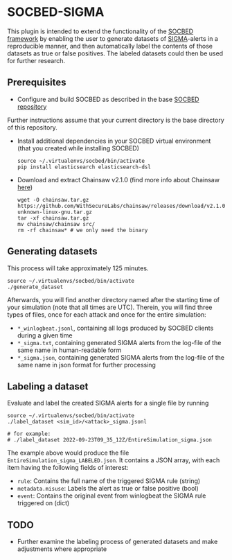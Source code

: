 # SOCBED-SIGMA
This plugin is intended to extend the functionality of the [SOCBED framework](https://github.com/fkie-cad/socbed)
by enabling the user to generate datasets of [SIGMA](https://github.com/SigmaHQ/sigma)-alerts in a reproducible manner, 
and then automatically label the contents of those datasets as true or false positives.
The labeled datasets could then be used for further research.


## Prerequisites
- Configure and build SOCBED as described in the base [SOCBED repository](https://github.com/fkie-cad/socbed)

Further instructions assume that your current directory is the base directory of this repository.
- Install additional dependencies in your SOCBED virtual environment (that you created while installing SOCBED)
    ```console
    source ~/.virtualenvs/socbed/bin/activate
    pip install elasticsearch elasticsearch-dsl
    ```
- Download and extract Chainsaw v2.1.0 (find more info about Chainsaw [here](https://github.com/WithSecureLabs/chainsaw))
    ```console
  wget -O chainsaw.tar.gz https://github.com/WithSecureLabs/chainsaw/releases/download/v2.1.0/chainsaw_x86_64-unknown-linux-gnu.tar.gz
  tar -xf chainsaw.tar.gz
  mv chainsaw/chainsaw src/
  rm -rf chainsaw* # we only need the binary
    ```


## Generating datasets
This process will take approximately 125 minutes.
```console
source ~/.virtualenvs/socbed/bin/activate
./generate_dataset
```
Afterwards, you will find another directory named after the starting time of your simulation (note that all times are UTC).
Therein, you will find three types of files, once for each attack and once for the entire simulation:
- `*_winlogbeat.jsonl`, containing all logs produced by SOCBED clients during a given time
- `*_sigma.txt`, containing generated SIGMA alerts from the log-file of the same name in human-readable form
- `*_sigma.json`, containing generated SIGMA alerts from the log-file of the same name in json format for further processing


## Labeling a dataset
Evaluate and label the created SIGMA alerts for a single file by running
```console
source ~/.virtualenvs/socbed/bin/activate
./label_dataset <sim_id>/<attack>_sigma.jsonl

# for example:
# ./label_dataset 2022-09-23T09_35_12Z/EntireSimulation_sigma.json
```
The example above would produce the file `EntireSimulation_sigma_LABELED.json`.
It contains a JSON array, with each item having the following fields of interest:
- `rule`: Contains the full name of the triggered SIGMA rule (string)
- `metadata.misuse`: Labels the alert as true or false positive (bool)
- `event`: Contains the original event from winlogbeat the SIGMA rule triggered on (dict)

## TODO
- Further examine the labeling process of generated datasets and make adjustments where appropriate
